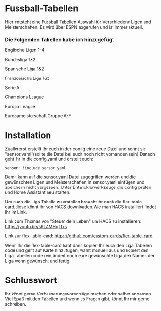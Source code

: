 # Fussball-Tabellen

Hier entsteht eine Fussball Tabellen Auswahl für Verschiedene Ligen und Meisterschaften.
Es wird über ESPN abgerufen und ist immer aktuell.

### Die Folgenden Tabellen habe ich hinzugefügt
   Englische Ligen 1-4
   
   Bundesliga 1&2
   
   Spanische Liga 1&2
   
   Französische Liga 1&2

   Serie A

   Champions League

   Europa League

   Europameisterschaft Gruppe A-F


# Installation

Zuallererst erstellt Ihr euch in der config eine neue Datei und nennt sie "sensor.yaml"(sollte die Datei bei euch noch nicht vorhanden sein)
Danach geht Ihr in die config.yaml und erstellt euch: 

```sensor: !include sensor.yaml```

Damit kann auf die sensor.yaml Datei zugegriffen werden und die gewünschten Ligen und Meisterschaften in sensor.yaml einfügen und speichern nicht vergessen.
Unter Entwicklerwerkzeuge die config prüfen und Home Assistant neu starten.

Um euch die Liga Tabelle zu erstellen braucht ihr noch die flex-table-card,diese könnt ihr von HACS downloaden.Wie man HACS installiert findet ihr im Link.

Link zum Thomas von "Steuer dein Leben" um HACS zu installieren: https://youtu.be/s9LAMHqfTxs

Link zur flex-table-card: https://github.com/custom-cards/flex-table-card


Wenn Ihr die flex-table-card habt dann kopiert Ihr euch den Liga Tabellen code und geht auf Karte hinzufügen, wählt manuell aus und kopiert den Liga Tabellen code rein,ändert noch eure gewünschte Liga,den Namen der Liga wenn gewünscht und fertig.



# Schlusswort

Ihr könnt gerne Verbesserungsvorschläge machen oder selber anpassen.
Viel Spaß mit den Tabellen und wenn es Fragen gibt, könnt Ihr mir gerne schreiben.
